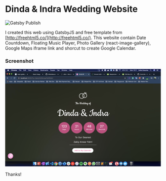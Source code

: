 # Dinda & Indra Wedding Website

![Gatsby Publish](https://github.com/idindrakusuma/thekusuma/workflows/Gatsby%20Publish/badge.svg)

I created this web using GatsbyJS and free template from [http://freehtml5.co/](http://freehtml5.co/). This website contain Date Countdown, Floating Music Player, Photo Gallery (react-image-gallery), Google Maps iframe link and shorcut to create Google Calendar.

### Screenshot

![Landing Page](./docs/homepage.png)

Thanks!

